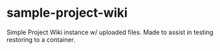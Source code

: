 # sample-project-wiki
Simple Project Wiki instance w/ uploaded files. Made to assist in testing restoring to a container.
